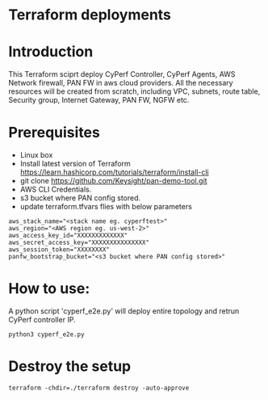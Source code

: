 # Terraform deployments

# Introduction

This Terraform sciprt deploy CyPerf Controller, CyPerf Agents, AWS Network firewall, PAN FW in aws cloud providers.
All the necessary resources will be created from scratch, including VPC, subnets, route table, Security group, Internet Gateway, PAN FW, NGFW etc.

# Prerequisites

- Linux box
- Install latest version of Terraform https://learn.hashicorp.com/tutorials/terraform/install-cli
- git clone https://github.com/Keysight/pan-demo-tool.git
- AWS CLI Credentials.
- s3 bucket where PAN config stored.
- update terraform.tfvars flies with below parameters
```
aws_stack_name="<stack name eg. cyperftest>"
aws_region="<AWS region eg. us-west-2>"
aws_access_key_id="XXXXXXXXXXXXX"
aws_secret_access_key="XXXXXXXXXXXXXXX"
aws_session_token="XXXXXXXX"
panfw_bootstrap_bucket="<s3 bucket where PAN config stored>"
```

# How to use:

A python script 'cyperf_e2e.py' will deploy entire topology and retrun CyPerf controller IP.

```
python3 cyperf_e2e.py
```
# Destroy the setup

```
terraform -chdir=./terraform destroy -auto-approve
```




 


